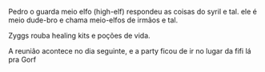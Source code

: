 Pedro o guarda meio elfo (high-elf) respondeu as coisas do syril e tal.
ele é meio dude-bro e chama meio-elfos de irmãos e tal.

Zyggs rouba healing kits e poções de vida.

A reunião acontece no dia seguinte, e a party ficou de ir no lugar da fifi lá pra Gorf
